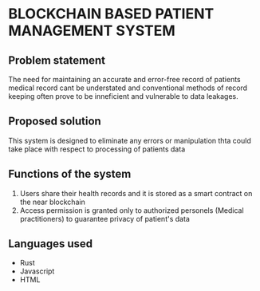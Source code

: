 # BLOCKCHAIN BASED PATIENT MANAGEMENT SYSTEM # 


## Problem statement ##
 The need for maintaining an accurate and error-free record of patients medical record cant be understated and conventional methods of record keeping often prove to be inneficient and vulnerable to data leakages.


 ## Proposed solution ##
This system is designed to eliminate any errors or manipulation thta could take place with respect to processing of patients data



## Functions of the system ##
1. Users share their health records and it is stored as a smart contract on the near blockchain
2. Access permission is granted only to authorized personels (Medical practitioners) to guarantee privacy of patient's data



## Languages used ##
- Rust
- Javascript
- HTML

